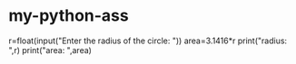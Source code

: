 # my-python-ass
r=float(input("Enter the radius of the circle: "))
area=3.1416*r
print("radius: ",r)
print("area: ",area)
